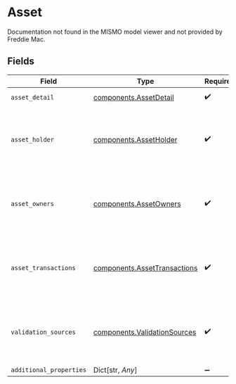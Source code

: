 # Asset

Documentation not found in the MISMO model viewer and not provided by Freddie Mac.


## Fields

| Field                                                                              | Type                                                                               | Required                                                                           | Description                                                                        |
| ---------------------------------------------------------------------------------- | ---------------------------------------------------------------------------------- | ---------------------------------------------------------------------------------- | ---------------------------------------------------------------------------------- |
| `asset_detail`                                                                     | [components.AssetDetail](../../models/components/assetdetail.md)                   | :heavy_check_mark:                                                                 | Details about an asset.                                                            |
| `asset_holder`                                                                     | [components.AssetHolder](../../models/components/assetholder.md)                   | :heavy_check_mark:                                                                 | Documentation not found in the MISMO model viewer and not provided by Freddie Mac. |
| `asset_owners`                                                                     | [components.AssetOwners](../../models/components/assetowners.md)                   | :heavy_check_mark:                                                                 | Documentation not found in the MISMO model viewer and not provided by Freddie Mac. |
| `asset_transactions`                                                               | [components.AssetTransactions](../../models/components/assettransactions.md)       | :heavy_check_mark:                                                                 | Documentation not found in the MISMO model viewer and not provided by Freddie Mac. |
| `validation_sources`                                                               | [components.ValidationSources](../../models/components/validationsources.md)       | :heavy_check_mark:                                                                 | Documentation not found in the MISMO model viewer and not provided by Freddie Mac. |
| `additional_properties`                                                            | Dict[str, *Any*]                                                                   | :heavy_minus_sign:                                                                 | N/A                                                                                |